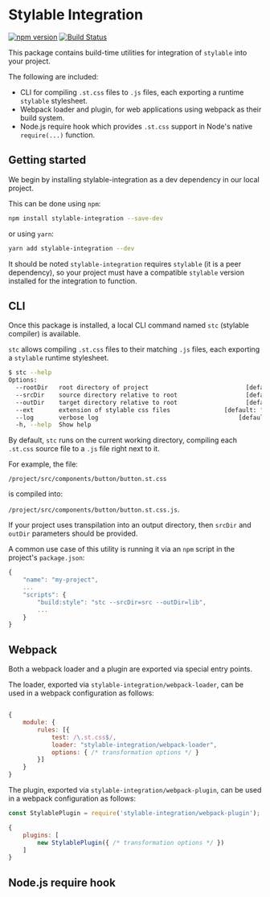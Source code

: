 # Stylable Integration
[![npm version](https://badge.fury.io/js/stylable-integration.svg)](https://www.npmjs.com/package/stylable-integration)
[![Build Status](https://travis-ci.com/wixplosives/stylable-integration.svg?token=JxepjChyzQB66ehAYhtG&branch=master)](https://travis-ci.com/wixplosives/stylable-integration)

This package contains build-time utilities for integration of `stylable` into your project.

The following are included:
- CLI for compiling `.st.css` files to `.js` files, each exporting a runtime `stylable` stylesheet.
- Webpack loader and plugin, for web applications using webpack as their build system.
- Node.js require hook which provides `.st.css` support in Node's native `require(...)` function.

## Getting started

We begin by installing stylable-integration as a dev dependency in our local project.

This can be done using `npm`:

```bash
npm install stylable-integration --save-dev
```

or using `yarn`:

```bash
yarn add stylable-integration --dev
```

It should be noted `stylable-integration` requires `stylable` (it is a peer dependency), so your project must have a compatible `stylable` version installed for the integration to function.

## CLI

Once this package is installed, a local CLI command named `stc` (stylable compiler) is available.

`stc` allows compiling `.st.css` files to their matching `.js` files, each exporting a `stylable` runtime stylesheet.

```bash
$ stc --help
Options:
  --rootDir   root directory of project                           [default: cwd]
  --srcDir    source directory relative to root                   [default: "."]
  --outDir    target directory relative to root                   [default: "."]
  --ext       extension of stylable css files               [default: ".st.css"]
  --log       verbose log                                       [default: false]
  -h, --help  Show help                                                [boolean]
```

By default, `stc` runs on the current working directory, compiling each `.st.css` source file to a `.js` file right next to it.

For example, the file:

`/project/src/components/button/button.st.css`

is compiled into:

`/project/src/components/button/button.st.css.js`.

If your project uses transpilation into an output directory, then `srcDir` and `outDir` parameters should be provided.

A common use case of this utility is running it via an `npm` script in the project's `package.json`:

```js
{
    "name": "my-project",
    ...
    "scripts": {
        "build:style": "stc --srcDir=src --outDir=lib",
        ...
    }
}
```

## Webpack

Both a webpack loader and a plugin are exported via special entry points.

The loader, exported via `stylable-integration/webpack-loader`, can be used in a  webpack configuration as follows:

```js

{
    module: {
        rules: [{
            test: /\.st.css$/,
            loader: "stylable-integration/webpack-loader",
            options: { /* transformation options */ }
        }]
    }
}

```

The plugin, exported via `stylable-integration/webpack-plugin`, can be used in a  webpack configuration as follows:

```js
const StylablePlugin = require('stylable-integration/webpack-plugin');

{
    plugins: [
        new StylablePlugin({ /* transformation options */ })
    ]
}

```



## Node.js require hook
